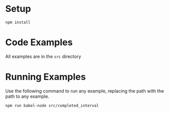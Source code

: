 # Setup
`npm install`

# Code Examples
All examples are in the `src` directory

# Running Examples
Use the following command to run any example, replacing the path with the path to any example.

`npm run babel-node src/completed_interval`
